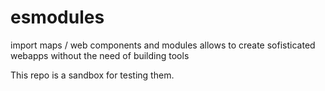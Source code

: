 # esmodules

import maps / web components and modules allows to create sofisticated webapps without the need of building tools

This repo is a sandbox for testing them.
